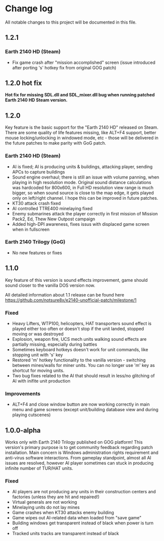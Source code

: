 # Change log

All notable changes to this project will be documented in this file.

## 1.2.1

### Earth 2140 HD (Steam)
- Fix game crash after "mission accomplished" screen (issue introduced after porting 's' hotkey fix from original GOG patch)

## 1.2.0 hot fix

**Hot fix for missing SDL.dll and SDL_mixer.dll bug when running patched Earth 2140 HD Steam version.**

## 1.2.0

Key feature is the basic support for the "Earth 2140 HD" released on Steam. There are some quality of life features missing, like ALT+F4 support, better mouse locking/unlocking in windowed mode, etc - those will be delivered in the future patches to make parity with GoG patch.

### Earth 2140 HD (Steam)
- AI is fixed; AI is producing units & buildings, attacking player, sending APCs to capture buildings
- Sound engine overhaul; there is still an issue with volume panning, when playing in high resolution mode. Original sound distance calculations was hardcoded for 800x600,  in Full HD resolution view range is much bigger, so when sound source is close to the map edge, it gets played only on left/right channel. I hope this can be improved in future patches.
- KT30 attack crash fixed
- AI controlled TTRE400 minelaying fixed
- Enemy submarines attack the player correctly in first mission of Mission Pack2, Ed, Thew New Outpost campaign
- Added high-DPI awareness, fixes issus with displaced game screen when in fullscreen

### Earth 2140 Trilogy (GoG)
- No new features or fixes

## 1.1.0

Key feature of this version is sound effects improvement, game should sound closer to the vanilla DOS version now. 

All detailed information about 1.1 release can be found here https://github.com/notsure8x/e2140-unofficial-patch/milestone/1

### Fixed
- Heavy Lifters, WTP100, helicopters, HAT transporters sound effect is played either too often or doesn't stop if the unit landed, stopped moving or was destroyed
- Explosion, weapon fire, UCS mech units walking sound effects are partially missing, especially during battles
- Sometimes keyboard hotkeys doesn't work for unit commands, like stopping unit with 's' key
- Restored 'm' hotkey functionality to the vanilla version - switching between mines/walls for miner units. You can no longer use 'm' key as shortcut for moving units.
- Two bug fixes related to the AI that should result in less/no glitching of AI with inifite unit production

### Improvements
- ALT+F4 and close window button are now working correctly in main menu and game screens (except unit/building database view and during playing cutscenes)

## 1.0.0-alpha

Works only with Earth 2140 Trilogy published on GOG platform!
This version's primary purpose is to get community feedback regarding patch installation. Main concern is Windows administration rights requirement and anti-virus software interactions. From gameplay standpoint, almost all AI issues are resolved, however AI player sometimes can stuck in producing infinite number of TUR/HAT units.

### Fixed
- AI players are not producing any units in their construction centers and factories (unless they are hit and repaired!)
- Virtual generals are not working
- Minelaying units do not lay mines
- Game crashes when KT30 attacks enemy building
- Game wipes out AI-related data when loaded from "save game"
- Building windows get transparent instead of black when power is turn off
- Tracked units tracks are transparent instead of black